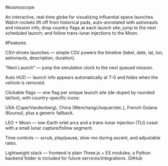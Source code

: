 #kosmoscope

An interactive, real-time globe for visualizing influential space launches. Watch rockets lift off from historical pads, auto-annotated with astronauts and mission info; drop country flags at each launch site; jump to the next scheduled launch; and follow trans-lunar injections to the Moon.

#Features

CSV-driven launches — simple CSV powers the timeline (label, date, lat, lon, astronauts, description, duration).

“Next Launch” — jump the simulation clock to the next queued mission.

Auto HUD — launch info appears automatically at T-0 and hides when the vehicle is removed.

Clickable flags — one flag per unique launch site (de-duped by rounded lat/lon), with country-specific icons:

USA (Cape/Vandenberg), China (Wenchang/Jiuquan/etc.), French Guiana (Kourou), plus a generic fallback.

LEO + Moon — low-Earth orbit arcs and a trans-lunar injection (TLI) coast with a small lunar capture/follow segment.

Time controls — scrub, play/pause, slow-mo during ascent, and adjustable rates.

Lightweight stack — frontend is plain Three.js + ES modules; a Python backend folder is included for future services/integrations. 
GitHub
